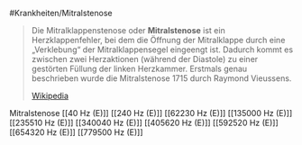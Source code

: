 #Krankheiten/Mitralstenose

> Die Mitralklappenstenose oder **Mitralstenose** ist ein Herzklappenfehler, bei dem die Öffnung der Mitralklappe durch eine „Verklebung“ der Mitralklappensegel eingeengt ist. Dadurch kommt es zwischen zwei Herzaktionen (während der Diastole) zu einer gestörten Füllung der linken Herzkammer. Erstmals genau beschrieben wurde die Mitralstenose 1715 durch Raymond Vieussens.
>
> [Wikipedia](https://de.wikipedia.org/wiki/Mitralklappenstenose)

Mitralstenose
[[40 Hz (E)]]
[[240 Hz (E)]]
[[62230 Hz (E)]]
[[135000 Hz (E)]]
[[235510 Hz (E)]]
[[340040 Hz (E)]]
[[405620 Hz (E)]]
[[592520 Hz (E)]]
[[654320 Hz (E)]]
[[779500 Hz (E)]]